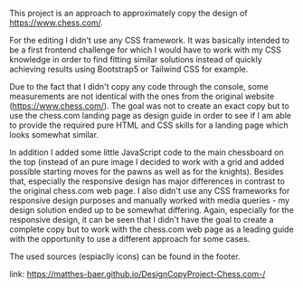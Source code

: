 This project is an approach to approximately copy the design of https://www.chess.com/.

For the editing I didn't use any CSS framework. It was basically intended to be a first frontend challenge for which I would have to work with my CSS knowledge in order to find fitting similar solutions instead of quickly achieving results using Bootstrap5 or Tailwind CSS for example.

Due to the fact that I didn't copy any code through the console, some measurements are not identical with the ones from the original website (https://www.chess.com/). The goal was not to create an exact copy but to use the chess.com landing page as design guide in order to see if I am able to provide the required pure HTML and CSS skills for a landing page which looks somewhat similar.

In addition I added some little JavaScript code to the main chessboard on the top (instead of an pure image I decided to work with a grid and added possible starting moves for the pawns as well as for the knights). Besides that, especially the responsive design has major differences in contrast to the original chess.com web page. I also didn't use any CSS frameworks for responsive design purposes and manually worked with media queries - my design solution ended up to be somewhat differing. Again, especially for the responsive design, it can be seen that I didn't have the goal to create a complete copy but to work with the chess.com web page as a leading guide with the opportunity to use a different approach for some cases.

The used sources (espiaclly icons) can be found in the footer.

link: https://matthes-baer.github.io/DesignCopyProject-Chess.com-/